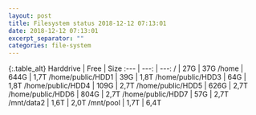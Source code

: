 ```yaml
---
layout: post
title: Filesystem status 2018-12-12 07:13:01
date: 2018-12-12 07:13:01
excerpt_separator: ""
categories: file-system
---
```

{:.table_alt}
Harddrive | Free | Size
:--- | ---: | ---:
/ | 27G | 37G
/home | 644G | 1,7T
/home/public/HDD1 | 39G | 1,8T
/home/public/HDD3 | 64G | 1,8T
/home/public/HDD4 | 109G | 2,7T
/home/public/HDD5 | 626G | 2,7T
/home/public/HDD6 | 804G | 2,7T
/home/public/HDD7 | 57G | 2,7T
/mnt/data2 | 1,6T | 2,0T
/mnt/pool | 1,7T | 6,4T

